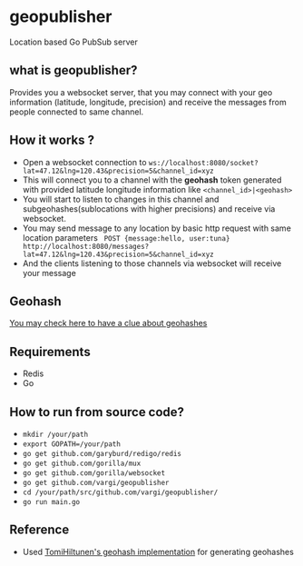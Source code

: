 # geopublisher
Location based Go PubSub server 

## what is geopublisher?

Provides you a websocket server, that you may connect with your geo information (latitude, longitude, precision)
and receive the messages from people connected to same channel.

## How it works ? 

- Open a websocket connection to `ws://localhost:8080/socket?lat=47.12&lng=120.43&precision=5&channel_id=xyz`
- This will connect you to a channel with the **geohash** token generated with provided latitude longitude information like `<channel_id>|<geohash>`
- You will start to listen to changes in this channel and subgeohashes(sublocations with higher precisions) and receive via websocket.
- You may send message to any location by basic http request with same location parameters
` POST {message:hello, user:tuna} http://localhost:8080/messages?lat=47.12&lng=120.43&precision=5&channel_id=xyz` 
- And the clients listening to those channels via websocket will receive your message

## Geohash

[You may check here to have a clue about geohashes](https://www.elastic.co/guide/en/elasticsearch/guide/current/geohashes.html)


## Requirements

- Redis
- Go

## How to run from source code?

- `mkdir /your/path`
- `export GOPATH=/your/path`
- `go get github.com/garyburd/redigo/redis`
- `go get github.com/gorilla/mux`
- `go get github.com/gorilla/websocket`
- `go get github.com/vargi/geopublisher`
- `cd /your/path/src/github.com/vargi/geopublisher/`
- `go run main.go`

## Reference

- Used [TomiHiltunen's geohash implementation](http://github.com/TomiHiltunen/geohash-golang) for generating geohashes

